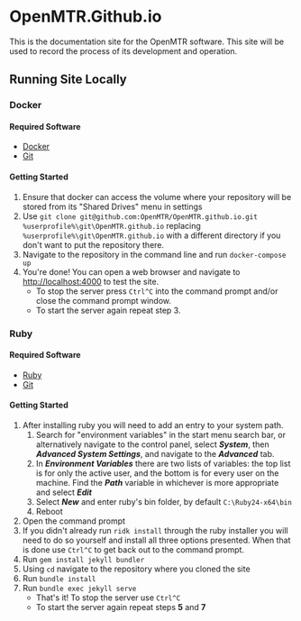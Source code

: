 # OpenMTR.Github.io
This is the documentation site for the OpenMTR software. This site will be used to record the process of its development and operation.

## Running Site Locally

### Docker

#### Required Software
* [Docker](https://store.docker.com/editions/community/docker-ce-desktop-windows)
* [Git](https://git-scm.com/)

#### Getting Started
1. Ensure that docker can access the volume where your repository will be stored from its "Shared Drives" menu in settings
2. Use `git clone git@github.com:OpenMTR/OpenMTR.github.io.git %userprofile%\git\OpenMTR.github.io` replacing `%userprofile%\git\OpenMTR.github.io` with a different directory if you don't want to put the repository there.
3. Navigate to the repository in the command line and run `docker-compose up`
4. You're done! You can open a web browser and navigate to <http://localhost:4000> to test the site.
   * To stop the server press `Ctrl^C` into the command prompt and/or close the command prompt window.
   * To start the server again repeat step 3.

### Ruby

#### Required Software
* [Ruby](https://github.com/oneclick/rubyinstaller2/releases/download/rubyinstaller-2.4.3-1/rubyinstaller-2.4.3-1-x64.exe)
* [Git](https://git-scm.com/)

#### Getting Started
1. After installing ruby you will need to add an entry to your system path.
    1. Search for "environment variables" in the start menu search bar, or alternatively navigate to the control panel, select **_System_**, then **_Advanced System Settings_**, and navigate to the **_Advanced_** tab.
    2. In **_Environment Variables_** there are two lists of variables: the top list is for only the active user, and the bottom is for every user on the machine. Find the **_Path_** variable in whichever is more appropriate and select **_Edit_**
    3. Select **_New_** and enter ruby's bin folder, by default `C:\Ruby24-x64\bin`
    4. Reboot
2. Open the command prompt
3. If you didn't already run `ridk install` through the ruby installer you will need to do so yourself and install all three options presented. When that is done use `Ctrl^C` to get back out to the command prompt.
4. Run `gem install jekyll bundler`
5. Using `cd` navigate to the repository where you cloned the site
6. Run `bundle install`
7. Run `bundle exec jekyll serve`
    * That's it! To stop the server use `Ctrl^C`
    * To start the server again repeat steps **5** and **7**
